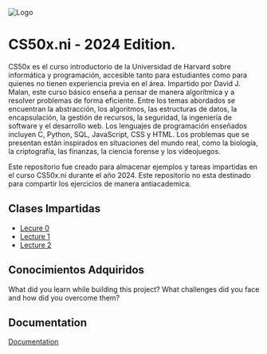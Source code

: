 
![Logo](https://miro.medium.com/v2/resize:fit:700/1*IYCifTCCR2ah-79u94Z3wg.png)


# CS50x.ni - 2024 Edition.
CS50x es el curso introductorio de la Universidad de Harvard sobre informática y programación, accesible tanto para estudiantes como para quienes no tienen experiencia previa en el área. Impartido por David J. Malan, este curso básico enseña a pensar de manera algorítmica y a resolver problemas de forma eficiente. Entre los temas abordados se encuentran la abstracción, los algoritmos, las estructuras de datos, la encapsulación, la gestión de recursos, la seguridad, la ingeniería de software y el desarrollo web. Los lenguajes de programación enseñados incluyen C, Python, SQL, JavaScript, CSS y HTML. Los problemas que se presentan están inspirados en situaciones del mundo real, como la biología, la criptografía, las finanzas, la ciencia forense y los videojuegos.

Este repositorio fue creado para almacenar ejemplos y tareas impartidas en el curso CS50x.ni durante el año 2024. Este repositorio no esta destinado para compartir los ejercicios de manera antiacademica.




## Clases Impartidas

 - [Lecure 0](https://awesomeopensource.com/project/elangosundar/awesome-README-templates)
 - [Lecture 1](https://github.com/matiassingers/awesome-readme)
 - [Lecture 2](https://bulldogjob.com/news/449-how-to-write-a-good-readme-for-your-github-project)


## Conocimientos Adquiridos

What did you learn while building this project? What challenges did you face and how did you overcome them?


## Documentation

[Documentation](https://linktodocumentation)

